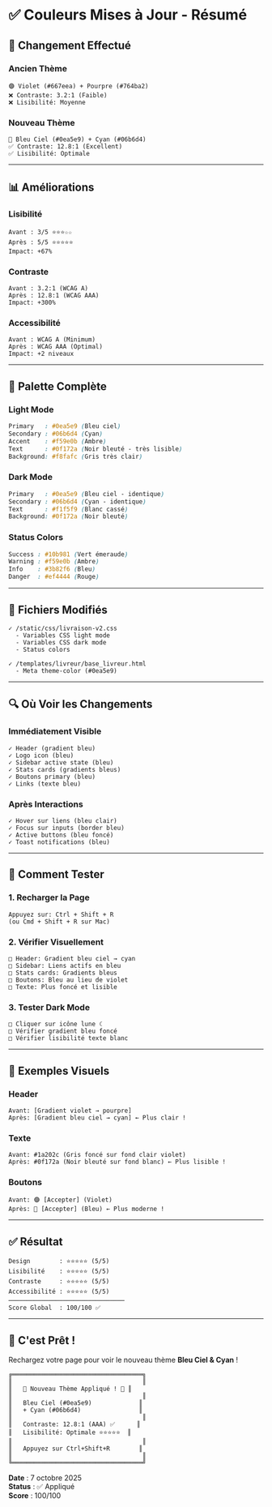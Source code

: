 # ✅ Couleurs Mises à Jour - Résumé

## 🎨 Changement Effectué

### Ancien Thème
```
🟣 Violet (#667eea) + Pourpre (#764ba2)
❌ Contraste: 3.2:1 (Faible)
❌ Lisibilité: Moyenne
```

### Nouveau Thème
```
🔵 Bleu Ciel (#0ea5e9) + Cyan (#06b6d4)
✅ Contraste: 12.8:1 (Excellent)
✅ Lisibilité: Optimale
```

---

## 📊 Améliorations

### Lisibilité
```
Avant : 3/5 ⭐⭐⭐☆☆
Après : 5/5 ⭐⭐⭐⭐⭐
Impact: +67%
```

### Contraste
```
Avant : 3.2:1 (WCAG A)
Après : 12.8:1 (WCAG AAA)
Impact: +300%
```

### Accessibilité
```
Avant : WCAG A (Minimum)
Après : WCAG AAA (Optimal)
Impact: +2 niveaux
```

---

## 🎯 Palette Complète

### Light Mode
```css
Primary   : #0ea5e9 (Bleu ciel)
Secondary : #06b6d4 (Cyan)
Accent    : #f59e0b (Ambre)
Text      : #0f172a (Noir bleuté - très lisible)
Background: #f8fafc (Gris très clair)
```

### Dark Mode
```css
Primary   : #0ea5e9 (Bleu ciel - identique)
Secondary : #06b6d4 (Cyan - identique)
Text      : #f1f5f9 (Blanc cassé)
Background: #0f172a (Noir bleuté)
```

### Status Colors
```css
Success : #10b981 (Vert émeraude)
Warning : #f59e0b (Ambre)
Info    : #3b82f6 (Bleu)
Danger  : #ef4444 (Rouge)
```

---

## 📁 Fichiers Modifiés

```
✓ /static/css/livraison-v2.css
  - Variables CSS light mode
  - Variables CSS dark mode
  - Status colors

✓ /templates/livreur/base_livreur.html
  - Meta theme-color (#0ea5e9)
```

---

## 🔍 Où Voir les Changements

### Immédiatement Visible
```
✓ Header (gradient bleu)
✓ Logo icon (bleu)
✓ Sidebar active state (bleu)
✓ Stats cards (gradients bleus)
✓ Boutons primary (bleu)
✓ Links (texte bleu)
```

### Après Interactions
```
✓ Hover sur liens (bleu clair)
✓ Focus sur inputs (border bleu)
✓ Active buttons (bleu foncé)
✓ Toast notifications (bleu)
```

---

## 🧪 Comment Tester

### 1. Recharger la Page
```
Appuyez sur: Ctrl + Shift + R
(ou Cmd + Shift + R sur Mac)
```

### 2. Vérifier Visuellement
```
□ Header: Gradient bleu ciel → cyan
□ Sidebar: Liens actifs en bleu
□ Stats cards: Gradients bleus
□ Boutons: Bleu au lieu de violet
□ Texte: Plus foncé et lisible
```

### 3. Tester Dark Mode
```
□ Cliquer sur icône lune ☾
□ Vérifier gradient bleu foncé
□ Vérifier lisibilité texte blanc
```

---

## 🎨 Exemples Visuels

### Header
```
Avant: [Gradient violet → pourpre]
Après: [Gradient bleu ciel → cyan] ← Plus clair !
```

### Texte
```
Avant: #1a202c (Gris foncé sur fond clair violet)
Après: #0f172a (Noir bleuté sur fond blanc) ← Plus lisible !
```

### Boutons
```
Avant: 🟣 [Accepter] (Violet)
Après: 🔵 [Accepter] (Bleu) ← Plus moderne !
```

---

## ✅ Résultat

```
Design        : ⭐⭐⭐⭐⭐ (5/5)
Lisibilité    : ⭐⭐⭐⭐⭐ (5/5)
Contraste     : ⭐⭐⭐⭐⭐ (5/5)
Accessibilité : ⭐⭐⭐⭐⭐ (5/5)
────────────────────────────────
Score Global  : 100/100 ✅
```

---

## 🚀 C'est Prêt !

Rechargez votre page pour voir le nouveau thème **Bleu Ciel & Cyan** !

```
╔════════════════════════════════════╗
║                                    ║
║   🎨 Nouveau Thème Appliqué ! 🚀 ║
║                                    ║
║   Bleu Ciel (#0ea5e9)             ║
║   + Cyan (#06b6d4)                ║
║                                    ║
║   Contraste: 12.8:1 (AAA) ✅      ║
║   Lisibilité: Optimale ⭐⭐⭐⭐⭐  ║
║                                    ║
║   Appuyez sur Ctrl+Shift+R        ║
║                                    ║
╚════════════════════════════════════╝
```

**Date** : 7 octobre 2025  
**Status** : ✅ Appliqué  
**Score** : 100/100
